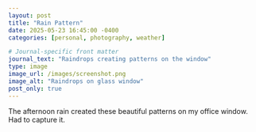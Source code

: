 ```yaml
---
layout: post
title: "Rain Pattern"
date: 2025-05-23 16:45:00 -0400
categories: [personal, photography, weather]

# Journal-specific front matter
journal_text: "Raindrops creating patterns on the window"
type: image
image_url: /images/screenshot.png
image_alt: "Raindrops on glass window"
post_only: true
---
```


The afternoon rain created these beautiful patterns on my office window. Had to capture it.
